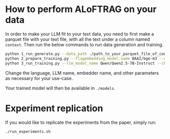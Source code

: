 # How to perform ALoFTRAG on your data

In order to make your LLM fit to your text data, you need to first make a parquet file with your text file, with all the text under a column named `context`. Then run the below commands to run data generation and training.

```bash
python 1_run_generate.py --data_path ./path_to_your_parquet_file_of_contexts.parquet --llm_model_name Qwen/Qwen2.5-7B-Instruct --default_language English --output_dir ./data/generated
python 2_prepare_training.py --flagembedding_model_name BAAI/bge-m3 --data_path ./data/generated/*.parquet --output_dir ./data/train --min_q_score 0 --min_a_score 0 --default_language English
python 3_run_training.py --llm_model_name Qwen/Qwen2.5-7B-Instruct --chat_template qwen-7b-chat --training_data_path ./data/train/*.json --output_dir ./models
```

Change the language, LLM name, embedder name, and other parameters as necessary for your use-case.

Your trained model will then be available in `./models`.

# Experiment replication

If you would like to replicate the experiments from the paper, simply run:
```bash
./run_experiments.sh
```
